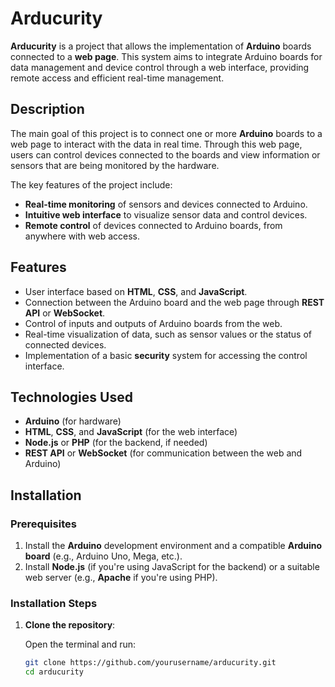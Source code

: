 # Arducurity

**Arducurity** is a project that allows the implementation of **Arduino** boards connected to a **web page**. This system aims to integrate Arduino boards for data management and device control through a web interface, providing remote access and efficient real-time management.

## Description

The main goal of this project is to connect one or more **Arduino** boards to a web page to interact with the data in real time. Through this web page, users can control devices connected to the boards and view information or sensors that are being monitored by the hardware.

The key features of the project include:
- **Real-time monitoring** of sensors and devices connected to Arduino.
- **Intuitive web interface** to visualize sensor data and control devices.
- **Remote control** of devices connected to Arduino boards, from anywhere with web access.

## Features

- User interface based on **HTML**, **CSS**, and **JavaScript**.
- Connection between the Arduino board and the web page through **REST API** or **WebSocket**.
- Control of inputs and outputs of Arduino boards from the web.
- Real-time visualization of data, such as sensor values or the status of connected devices.
- Implementation of a basic **security** system for accessing the control interface.

## Technologies Used

- **Arduino** (for hardware)
- **HTML**, **CSS**, and **JavaScript** (for the web interface)
- **Node.js** or **PHP** (for the backend, if needed)
- **REST API** or **WebSocket** (for communication between the web and Arduino)

## Installation

### Prerequisites

1. Install the **Arduino** development environment and a compatible **Arduino board** (e.g., Arduino Uno, Mega, etc.).
2. Install **Node.js** (if you're using JavaScript for the backend) or a suitable web server (e.g., **Apache** if you're using PHP).

### Installation Steps

1. **Clone the repository**:

   Open the terminal and run:

   ```bash
   git clone https://github.com/yourusername/arducurity.git
   cd arducurity
